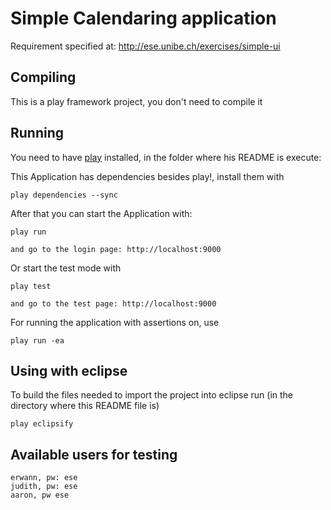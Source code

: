 # Simple Calendaring application
Requirement specified at: http://ese.unibe.ch/exercises/simple-ui

## Compiling
This is a play framework project, you don't need to compile it

## Running

You need to have [play](http://www.playframework.org/) installed, in the folder where his README is execute:

This Application has dependencies besides play!, install them with
	
	play dependencies --sync
	
After that you can start the Application with:

    play run
    
    and go to the login page: http://localhost:9000
    
Or start the test mode with

	play test
	
	and go to the test page: http://localhost:9000

For running the application with assertions on, use 

    play run -ea
    
## Using with eclipse
To build the files needed to import the project into eclipse run (in the directory where this README file is)

    play eclipsify

## Available users for testing
    erwann, pw: ese
    judith, pw: ese
    aaron, pw ese
